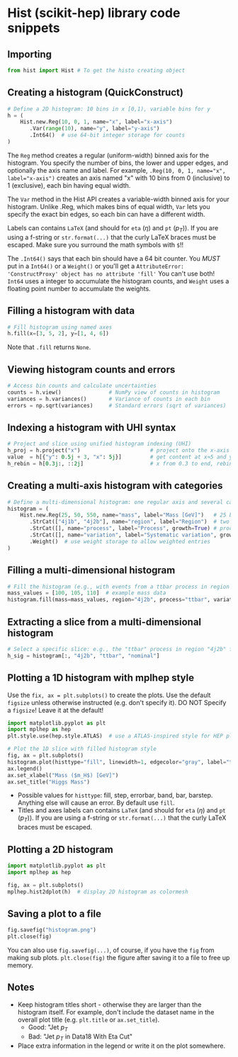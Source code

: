 # Hist (scikit-hep) library code snippets

## Importing

```python
from hist import Hist # To get the histo creating object
```

## Creating a histogram (QuickConstruct)

```python
# Define a 2D histogram: 10 bins in x [0,1), variable bins for y
h = (
    Hist.new.Reg(10, 0, 1, name="x", label="x-axis")
       .Var(range(10), name="y", label="y-axis")
       .Int64()  # use 64-bit integer storage for counts
)
```

The `Reg` method creates a regular (uniform-width) binned axis for the histogram. You specify the number of bins, the lower and upper edges, and optionally the axis name and label. For example, `.Reg(10, 0, 1, name="x", label="x-axis")` creates an axis named "x" with 10 bins from 0 (inclusive) to 1 (exclusive), each bin having equal width.

The `Var` method in the Hist API creates a variable-width binned axis for your histogram. Unlike .Reg, which makes bins of equal width, `Var` lets you specify the exact bin edges, so each bin can have a different width.

Labels can contains `LaTeX` (and should for `eta` ($\eta$) and `pt` ($p_{T}$)). If you are using a f-string or `str.format(...)` that the curly LaTeX braces must be escaped. Make sure you surround the math symbols with `$`!!

The `.Int64()` says that each bin should have a 64 bit counter. You *MUST* put in a `Int64()` or a `Weight()` or you'll get a `AttributeError: 'ConstructProxy' object has no attribute 'fill'` You can't use both! `Int64` uses a integer to accumulate the histogram counts, and `Weight` uses a floating point number to accumulate the weights.

## Filling a histogram with data

```python
# Fill histogram using named axes
h.fill(x=[3, 5, 2], y=[1, 4, 6])
```

Note that `.fill` returns `None`.

## Viewing histogram counts and errors

```python
# Access bin counts and calculate uncertainties
counts = h.view()               # NumPy view of counts in histogram
variances = h.variances()       # Variance of counts in each bin
errors = np.sqrt(variances)     # Standard errors (sqrt of variances)
```

## Indexing a histogram with UHI syntax

```python
# Project and slice using unified histogram indexing (UHI)
h_proj = h.project("x")                      # project onto the x-axis only
value  = h[{"y": 0.5j + 3, "x": 5j}]         # get content at x≈5 and y bin containing 0.5
h_rebin = h[0.3j:, ::2j]                     # x from 0.3 to end, rebin y-axis by factor 2
```

## Creating a multi-axis histogram with categories

```python
# Define a multi-dimensional histogram: one regular axis and several categorical axes
histogram = (
    Hist.new.Reg(25, 50, 550, name="mass", label="Mass [GeV]")   # 25 bins from 50 to 550
       .StrCat(["4j1b", "4j2b"], name="region", label="Region")  # two region categories
       .StrCat([], name="process", label="Process", growth=True) # processes, added as they appear
       .StrCat([], name="variation", label="Systematic variation", growth=True)
       .Weight()  # use weight storage to allow weighted entries
)
```

## Filling a multi-dimensional histogram

```python
# Fill the histogram (e.g., with events from a ttbar process in region "4j2b")
mass_values = [100, 105, 110]  # example mass data
histogram.fill(mass=mass_values, region="4j2b", process="ttbar", variation="nominal", weight=1.0)
```

## Extracting a slice from a multi-dimensional histogram

```python
# Select a specific slice: e.g., the "ttbar" process in region "4j2b" for all mass bins
h_sig = histogram[:, "4j2b", "ttbar", "nominal"]
```

## Plotting a 1D histogram with mplhep style

Use the `fix, ax = plt.subplots()` to create the plots. Use the default `figsize` unless otherwise instructed (e.g. don't specify it). DO NOT Specify a `figsize`! Leave it at the default!

```python
import matplotlib.pyplot as plt
import mplhep as hep
plt.style.use(hep.style.ATLAS)  # use a ATLAS-inspired style for HEP plots

# Plot the 1D slice with filled histogram style
fig, ax = plt.subplots()
histogram.plot(histtype="fill", linewidth=1, edgecolor="gray", label="ttbar")
ax.legend()
ax.set_xlabel("Mass ($m_H$) [GeV]")
ax.set_title("Higgs Mass")
```

* Possible values for `histtype`: fill, step, errorbar, band, bar, barstep. Anything else will cause an error. By default use `fill`.
* Titles and axes labels can contains `LaTeX` (and should for `eta` ($\eta$) and `pt` ($p_{T}$)). If you are using a f-string or `str.format(...)` that the curly LaTeX braces must be escaped.

## Plotting a 2D histogram

```python
import matplotlib.pyplot as plt
import mplhep as hep

fig, ax = plt.subplots()
mplhep.hist2dplot(h)  # display 2D histogram as colormesh
```

## Saving a plot to a file

```python
fig.savefig("histogram.png")
plt.close(fig)
```

You can also use `fig.savefig(...)`, of course, if you have the `fig` from making sub plots. `plt.close(fig)` the figure after saving it to a file to free up memory.

## Notes

* Keep histogram titles short - otherwise they are larger than the histogram itself. For example, don't include the dataset name in the overall plot title (e.g. `plt.title` or `ax.set_title`).
  * Good: "Jet $p_T$
  * Bad: "Jet $p_T$ in Data18 With Eta Cut"
* Place extra information in the legend or write it on the plot somewhere.
